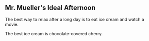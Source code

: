 ## Mr. Mueller's Ideal Afternoon

The best way to relax after a long day is to eat ice cream and watch a movie.

The best ice cream is chocolate-covered cherry.
